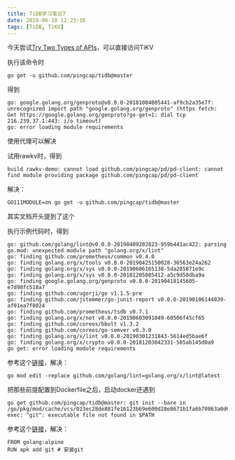 ```yaml
---
title: TiDB学习笔记7
date: 2019-06-10 12:23:16
tags: [TiDB, TiKV]
---
```


今天尝试[Try Two Types of APIs][1]，可以直接访问TiKV

执行该命令时
```
go get -u github.com/pingcap/tidb@master
```

得到
```
go: google.golang.org/genproto@v0.0.0-20181004005441-af9cb2a35e7f: unrecognized import path "google.golang.org/genproto" (https fetch: Get https://google.golang.org/genproto?go-get=1: dial tcp 216.239.37.1:443: i/o timeout)
go: error loading module requirements
```

使用代理可以解决


试用rawkv时，得到
```
build rawkv-demo: cannot load github.com/pingcap/pd/pd-client: cannot find module providing package github.com/pingcap/pd/pd-client
```

解决：
```shell
GO111MODULE=on go get -u github.com/pingcap/tidb@master
```
其实文档开头提到了这个



执行示例代码时，得到
```
go: github.com/golang/lint@v0.0.0-20190409202823-959b441ac422: parsing go.mod: unexpected module path "golang.org/x/lint"
go: finding github.com/prometheus/common v0.4.0
go: finding golang.org/x/tools v0.0.0-20190425150028-36563e24a262
go: finding golang.org/x/sys v0.0.0-20190606165138-5da285871e9c
go: finding golang.org/x/sys v0.0.0-20181205085412-a5c9d58dba9a
go: finding google.golang.org/genproto v0.0.0-20190418145605-e7d98fc518a7
go: finding github.com/ugorji/go v1.1.5-pre
go: finding github.com/jstemmer/go-junit-report v0.0.0-20190106144839-af01ea7f8024
go: finding github.com/prometheus/tsdb v0.7.1
go: finding golang.org/x/net v0.0.0-20190603091049-60506f45cf65
go: finding github.com/coreos/bbolt v1.3.2
go: finding github.com/coreos/go-semver v0.3.0
go: finding golang.org/x/lint v0.0.0-20190301231843-5614ed5bae6f
go: finding golang.org/x/crypto v0.0.0-20181203042331-505ab145d0a9
go get: error loading module requirements
```

参考这个[链接][2]，解决：
```shell
go mod edit -replace github.com/golang/lint=golang.org/x/lint@latest
```

把那些前提配置到Dockerfile之后，启动docker还遇到
```
go get github.com/pingcap/tidb@master: git init --bare in /go/pkg/mod/cache/vcs/023ec28de881fe16123b69e600d28e8671b1fa6b70863a0d65ca08ea4bcc7d6d: exec: "git": executable file not found in $PATH
```

参考这个[链接][3]，解决：
```shell
FROM golang:alpine
RUN apk add git # 安装git
```


[1]: https://github.com/tikv/tikv/blob/master/docs/clients/go-client-api.md
[2]: https://github.com/golang/lint/issues/446#issuecomment-483638233
[3]: https://stackoverflow.com/questions/36044275/golang-go-get-command-showing-go-missing-git-command-error
